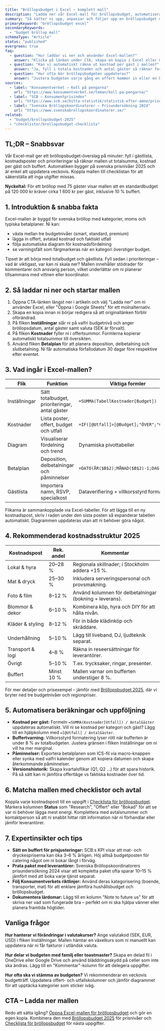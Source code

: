 ```yaml
---
title: "Bröllopsbudget i Excel – komplett mall"
description: "Ladda ner vår Excel-mall för bröllopsbudget, automatisera beräkningar och håll koll på kostnaderna steg för steg."
summary: "Så sätter ni upp, anpassar och följer upp en bröllopsbudget med vår smarta Excel-mall och checklistor."
primaryKeyword: "bröllopsbudget excel"
secondaryKeywords:
  - "budget bröllop mall"
schemaType: "Article"
status: "published"
evergreen: true
faq:
  - question: "Hur laddar vi ner och använder Excel-mallen?"
    answer: "Klicka på länken under CTA, skapa en kopia i Excel eller Google Sheets och följ instruktionerna i artikeln för att lägga in er budget."
  - question: "Kan vi automatiskt räkna ut kostnad per gäst i mallen?"
    answer: "Ja, fyll i totala kostnaden och antal gäster så räknar formeln `=Totalkostnad/Antal gäster` ut snittkostnaden direkt."
  - question: "Hur ofta bör bröllopsbudgeten uppdateras?"
    answer: "Justera budgeten varje gång en offert kommer in eller en betalning görs – sätt av 15 minuter per vecka för att hålla siffrorna aktuella."
sources:
  - label: "Konsumentverket – Koll på pengarna"
    url: "https://www.konsumentverket.se/teman/koll-pa-pengarna/"
  - label: "SCB – Konsumentprisindex"
    url: "https://www.scb.se/hitta-statistik/statistik-efter-amne/priser-och-konsumtion/kpi/"
  - label: "Svenska Bröllopskoordinatorer – Prisundersökning 2024"
    url: "https://www.svenskabrollopskoordinatorer.se/"
related:
  - "budget/brollopsbudget-2025"
  - "checklistor/brollopsbudget-checklista"
---
```


## TL;DR – Snabbsvar

Vår Excel-mall ger ett bröllopsbudget-överslag på minuter: fyll i gästlista, kostnadsposter och prioriteringar så räknar mallen ut totalsumma, kostnad per gäst och buffert. Automatiken bygger på svenska prisnivåer 2025 och är enkel att uppdatera veckovis. Koppla mallen till checklistan för att säkerställa att inga utgifter missas.

**Nyckeltal:** För ett bröllop med 75 gäster visar mallen att en standardbudget på 120 000 kr kräver cirka 1 600 kr per gäst, inklusive 10 % buffert.

## 1. Introduktion & snabba fakta

Excel-mallen är byggd för svenska bröllop med kategorier, moms och typiska betalplaner. Ni kan:

- växla mellan tre budgetnivåer (smart, standard, premium)
- lägga in offert, avtalad kostnad och faktiskt utfall
- följa automatiska diagram för kostnadsfördelning
- se varningsfält som färgmarkeras när en kategori överstiger budget.

Tipset är att börja med totalbudget och gästlista. Fyll sedan i prioriteringar – vad är viktigast, var kan ni skala ner? Mallen innehåller stödrader för kommentarer och ansvarig person, vilket underlättar om ni planerar tillsammans med vittnen eller koordinator.

## 2. Så laddar ni ner och startar mallen

1. Öppna CTA-länken längst ner i artikeln och välj "Ladda ner" om ni använder Excel, eller "Öppna i Google Sheets" för ett molnalternativ.
2. Skapa en kopia innan ni börjar redigera så att originallänken förblir oförändrad.
3. På fliken **Inställningar** slår ni på valfri budgetnivå och anger bröllopsdatum, antal gäster samt valuta (SEK är förvalt).
4. På fliken **Kostnader** fyller ni i offertsummor. Formlerna kopierar automatiskt totalsummor till översikten.
5. Använd fliken **Betalplan** för att planera deposition, delbetalning och slutbetalning. Ni får automatiska förfallodatum 30 dagar före respektive efter eventet.

## 3. Vad ingår i Excel-mallen?

| Flik | Funktion | Viktiga formler |
| ---- | -------- | --------------- |
| Inställningar | Sätt totalbudget, prioriteringar, antal gäster | `=SUMMA(TabellKostnader[Budget])` |
| Kostnader | Lista poster, offert, budget och utfall | `=IF([@Utfall]>[@Budget];"ÖVER";"OK")` |
| Diagram | Visualiserar fördelning och trend | Dynamiska pivottabeller |
| Betalplan | Deposition, delbetalningar och påminnelser | `=DATO(ÅR($B$2);MÅNAD($B$2)-1;DAG($B$2))` |
| Gästlista | Importera namn, RSVP, specialkost | Dataverifiering + villkorsstyrd formatering |

Flikarna är sammankopplade via Excel-tabeller. För att lägga till en ny kostnadspost, skriv i raden under den sista posten så expanderar tabellen automatiskt. Diagrammen uppdateras utan att ni behöver göra något.

## 4. Rekommenderad kostnadsstruktur 2025

| Kostnadspost | Rek. andel | Kommentar |
| ------------- | ---------- | --------- |
| Lokal & hyra | 20–28 % | Regionala skillnader; i Stockholm addera +15 %. |
| Mat & dryck | 25–30 % | Inkludera serveringspersonal och provsmakning. |
| Foto & film | 8–12 % | Använd kolumnen för delbetalningar (bokning + leverans). |
| Blommor & dekor | 6–10 % | Kombinera köp, hyra och DIY för att hålla nivån. |
| Kläder & styling | 8–12 % | För in både klädinköp och skräddare. |
| Underhållning | 5–10 % | Lägg till liveband, DJ, ljudteknik separat. |
| Transport & logi | 4–8 % | Räkna in reseersättningar för leverantörer. |
| Övrigt | 5–10 % | T.ex. trycksaker, ringar, presenter. |
| Buffert | Minst 10 % | Mallen varnar om bufferten understiger 8 %. |

För mer detaljer och prisexempel – jämför med [Bröllopsbudget 2025](/budget/brollopsbudget-2025/), där vi bryter ned tre budgetnivåer och regionpriser.

## 5. Automatisera beräkningar och uppföljning

- **Kostnad per gäst:** Formeln `=SUMMA(Kostnader[Utfall]) / AntalGäster` uppdateras automatiskt. Vill ni se kostnad per kategori och gäst? Lägg till en hjälpkolumn med `=[@Utfall] / AntalGäster`.
- **Buffertvarning:** Villkorsstyrd formatering lyser rött när bufferten är under 8 % av totalbudgeten. Justera gränsen i fliken Inställningar om ni vill ha mer marginal.
- **Påminnelser:** Exportera betalplanen som ICS-fil via macro-knappen eller synka med valfri kalender genom att kopiera datumen och skapa återkommande påminnelser.
- **Versionshistorik:** Skapa kvartalsflikar (Q1, Q2 ...) för att spara historik. På så sätt kan ni jämföra offertläge vs faktiska kostnader över tid.

## 6. Matcha mallen med checklistor och avtal

Koppla varje kostnadspost till en uppgift i [Checklista för bröllopsbudget](/checklistor/brollopsbudget-checklista/). Markera kolumnen **Status** som "Research", "Offert" eller "Bokad" för att se var ni behöver lägga mest energi. Komplettera med avtalsnummer och kontaktperson så att ni snabbt hittar rätt information när ni förhandlar eller jämför leverantörer.

## 7. Expertinsikter och tips

- **Sätt en buffert för prisjusteringar:** SCB:s KPI visar att mat- och dryckespriserna kan öka 3–6 % årligen. Höj alltså budgetposten för catering något om ni bokar långt i förväg.
- **Prata paket med leverantörer:** Svenska Bröllopskoordinatorers prisundersökning 2024 visar att kompletta paket ofta sparar 10–15 % jämfört med att boka varje tjänst separat.
- **Följ Konsumentverkets riktlinjer:** Använd deras kategorisering (boende, transporter, mat) för att enklare jämföra hushållsbudget och bröllopsbudget.
- **Dokumentera lärdomar:** Lägg till en kolumn "Note to future us" för att skriva ner vad som fungerade bra – perfekt om ni ska hjälpa vänner eller planera framtida högtider.

## Vanliga frågor

**Hur hanterar vi förändringar i valutakurser?** Ange valutakod (SEK, EUR, USD) i fliken Inställningar. Mallen hämtar en växelkurs som ni manuellt kan uppdatera när ni får fakturor i utländsk valuta.

**Hur delar vi budgeten med familj eller toastmaster?** Skapa en delad fil i OneDrive eller Google Drive och använd bläddringsskydd på celler som inte ska ändras. Lägg till en "Kommentar"-kolumn för att delegera uppgifter.

**Hur ofta ska vi stämma av budgeten?** Vi rekommenderar en veckovis budgetträff. Uppdatera offert- och utfallskolumner och jämför diagrammet för att upptäcka kategorier som sticker iväg.

## CTA – Ladda ner mallen

Redo att sätta igång? [Öppna Excel-mallen för bröllopsbudget](https://docs.google.com/) och gör en egen kopia. Kombinera den med [Bröllopsbudget 2025](/budget/brollopsbudget-2025/) för prisnivåer och [Checklista för bröllopsbudget](/checklistor/brollopsbudget-checklista/) för nästa uppgifter.
